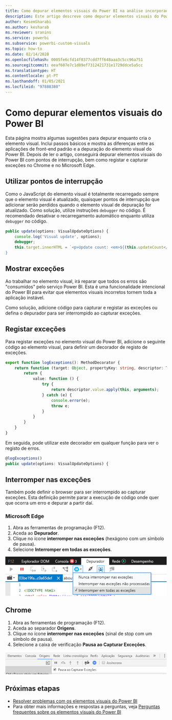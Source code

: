 ```yaml
---
title: Como depurar elementos visuais do Power BI na análise incorporada do Power BI para melhores informações de BI incorporadas
description: Este artigo descreve como depurar elementos visuais do Power BI. Permita melhores informações de BI incorporadas com a análise incorporada do Power BI.
author: KesemSharabi
ms.author: kesharab
ms.reviewer: sranins
ms.service: powerbi
ms.subservice: powerbi-custom-visuals
ms.topic: how-to
ms.date: 02/14/2020
ms.openlocfilehash: 0005fe6cfd14f0377cdd7ff648aaa3c5cc96a751
ms.sourcegitcommit: eeaf607e7c1d89ef7312421731e1729ddce5a5cc
ms.translationtype: HT
ms.contentlocale: pt-PT
ms.lasthandoff: 01/05/2021
ms.locfileid: "97888380"
---
```

# <a name="how-to-debug-power-bi-visuals"></a>Como depurar elementos visuais do Power BI

Esta página mostra algumas sugestões para depurar enquanto cria o elemento visual. Inclui passos básicos e mostra as diferenças entre as aplicações de front-end padrão e a depuração do elemento visual do Power BI.
Depois de ler o artigo, conseguirá depurar elementos visuais do Power BI com pontos de interrupção, bem como registar e capturar exceções no Chrome e no Microsoft Edge.

## <a name="using-breakpoints"></a>Utilizar pontos de interrupção

Como o JavaScript do elemento visual é totalmente recarregado sempre que o elemento visual é atualizado, quaisquer pontos de interrupção que adicionar serão perdidos quando o elemento visual de depuração for atualizado. Como solução, utilize instruções `debugger` no código. É recomendado desativar o recarregamento automático enquanto utiliza `debugger` no código.

```typescript
public update(options: VisualUpdateOptions) {
    console.log('Visual update', options);
    debugger;
    this.target.innerHTML = `<p>Update count: <em>${(this.updateCount</em></p>`;
}
```


## <a name="showing-exceptions"></a>Mostrar exceções

Ao trabalhar no elemento visual, irá reparar que todos os erros são "consumidos" pelo serviço Power BI. Esta é uma funcionalidade intencional do Power BI para evitar que elementos visuais incorretos tornem toda a aplicação instável.

Como solução, adicione código para capturar e registar as exceções ou defina o depurador para ser interrompido ao capturar exceções.


## <a name="log-exceptions"></a>Registar exceções

Para registar exceções no elemento visual do Power BI, adicione o seguinte código ao elemento visual, para definir um decorador de registo de exceções.

```typescript
export function logExceptions(): MethodDecorator {
    return function (target: Object, propertyKey: string, descriptor: TypedPropertyDescriptor<any>): TypedPropertyDescriptor<any> {
        return {
            value: function () {
                try {
                    return descriptor.value.apply(this, arguments);
                } catch (e) {
                    console.error(e);
                    throw e;
                }
            }
        }
    }
}
```
Em seguida, pode utilizar este decorador em qualquer função para ver o registo de erros.

```typescript
@logExceptions()
public update(options: VisualUpdateOptions) {
```

## <a name="break-on-exceptions"></a>Interromper nas exceções

Também pode definir o browser para ser interrompido ao capturar exceções. Esta definição permite parar a execução de código onde quer que ocorra um erro e depurar a partir daí.

### <a name="edge"></a>Microsoft Edge

1. Abra as ferramentas de programação (F12).
2. Aceda ao **Depurador**.
3. Clique no ícone **interromper nas exceções** (hexágono com um símbolo de pausa).
4. Selecione **Interromper em todas as exceções**.

![A captura de ecrã mostra o separador Depurador com a opção Interromper em todas as exceções selecionada.](media/visuals-how-to-debug/how-to-debug-edge.png)

## <a name="chrome"></a>Chrome

1. Abra as ferramentas de programação (F12).
2. Aceda ao separador **Origens**.
3. Clique no ícone **interromper nas exceções** (sinal de stop com um símbolo de pausa).
4. Selecione a caixa de verificação **Pausa ao Capturar Exceções**.

![A captura de ecrã mostra o separador Fontes com a opção Pausa ao Capturar Exceções selecionada.](media/visuals-how-to-debug/how-to-debug-chrome.png)

## <a name="next-steps"></a>Próximas etapas
* [Resolver problemas com os elementos visuais do Power BI](power-bi-custom-visuals-troubleshoot.md)
* Para obter mais informações e respostas a perguntas, veja [Perguntas frequentes sobre os elementos visuais do Power BI](power-bi-custom-visuals-faq.md#organizational-power-bi-visuals)
